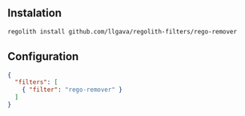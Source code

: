 ## Instalation
```sh
regolith install github.com/llgava/regolith-filters/rego-remover
```

## Configuration
```json
{
  "filters": [
    { "filter": "rego-remover" }
  ]
}
```
